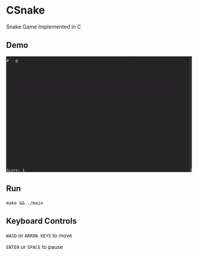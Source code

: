 # CSnake

Snake Game Implemented in C

## Demo

![demo](./demo.gif)

## Run

```console
make && ./main
```

## Keyboard Controls

`WASD` or `ARROW KEYS` to move

`ENTER` or `SPACE` to pause
